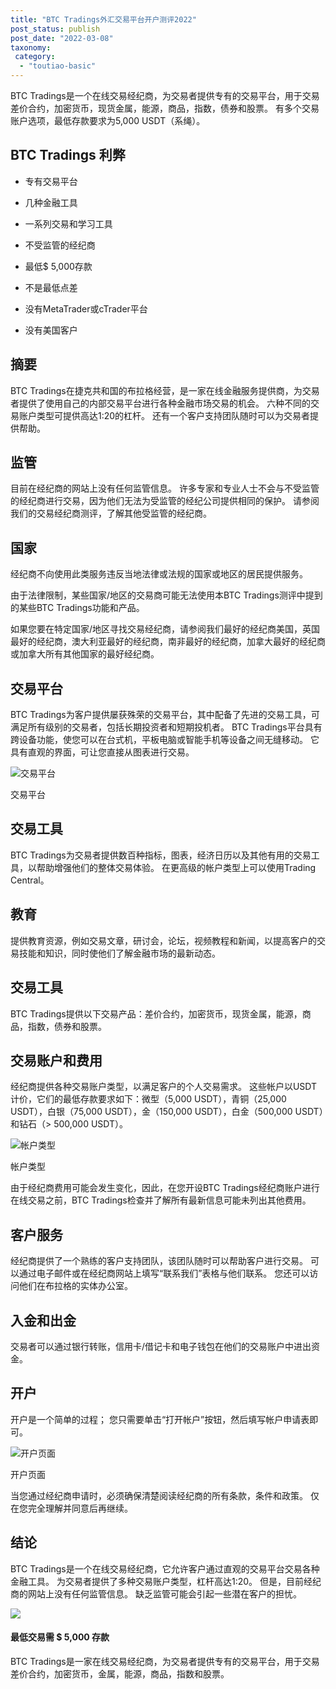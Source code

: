 ```yaml
---
title: "BTC Tradings外汇交易平台开户测评2022"
post_status: publish
post_date: "2022-03-08"
taxonomy:
 category: 
  - "toutiao-basic"
---
```


BTC Tradings是一个在线交易经纪商，为交易者提供专有的交易平台，用于交易差价合约，加密货币，现货金属，能源，商品，指数，债券和股票。 有多个交易账户选项，最低存款要求为5,000 USDT（系绳）。

## BTC Tradings 利弊

- 专有交易平台
    
- 几种金融工具
    
- 一系列交易和学习工具
    
- 不受监管的经纪商
    
- 最低$ 5,000存款
    
- 不是最低点差
    
- 没有MetaTrader或cTrader平台
    
- 没有美国客户
    

## 摘要

BTC Tradings在捷克共和国的布拉格经营，是一家在线金融服务提供商，为交易者提供了使用自己的内部交易平台进行各种金融市场交易的机会。 六种不同的交易账户类型可提供高达1:20的杠杆。 还有一个客户支持团队随时可以为交易者提供帮助。

## 监管

目前在经纪商的网站上没有任何监管信息。 许多专家和专业人士不会与不受监管的经纪商进行交易，因为他们无法为受监管的经纪公司提供相同的保护。 请参阅我们的交易经纪商测评，了解其他受监管的经纪商。

## 国家

经纪商不向使用此类服务​​违反当地法律或法规的国家或地区的居民提供服务。

由于法律限制，某些国家/地区的交易商可能无法使用本BTC Tradings测评中提到的某些BTC Tradings功能和产品。

如果您要在特定国家/地区寻找交易经纪商，请参阅我们最好的经纪商美国，英国最好的经纪商，澳大利亚最好的经纪商，南非最好的经纪商，加拿大最好的经纪商或加拿大所有其他国家的最好经纪商。

## 交易平台

BTC Tradings为客户提供屡获殊荣的交易平台，其中配备了先进的交易工具，可满足所有级别的交易者，包括长期投资者和短期投机者。 BTC Tradings平台具有跨设备功能，使您可以在台式机，平板电脑或智能手机等设备之间无缝移动。 它具有直观的界面，可让您直接从图表进行交易。

![交易平台](https://cdn.fendou.la/funstoutiao/2020/12/BTC-Tradings-Review-Trading-Platform.jpg "交易平台")

交易平台

## 交易工具

BTC Tradings为交易者提供数百种指标，图表，经济日历以及其他有用的交易工具，以帮助增强他们的整体交易体验。 在更高级的帐户类型上可以使用Trading Central。

## 教育

提供教育资源，例如交易文章，研讨会，论坛，视频教程和新闻，以提高客户的交易技能和知识，同时使他们了解金融市场的最新动态。

## 交易工具

BTC Tradings提供以下交易产品：差价合约，加密货币，现货金属，能源，商品，指数，债券和股票。

## 交易账户和费用

经纪商提供各种交易账户类型，以满足客户的个人交易需求。 这些帐户以USDT计价，它们的最低存款要求如下：微型（5,000 USDT），青铜（25,000 USDT），白银（75,000 USDT），金（150,000 USDT），白金（500,000 USDT）和钻石（> 500,000 USDT）。

![帐户类型](https://cdn.fendou.la/funstoutiao/2020/12/BTC-Tradings-Review-Account-Types-1024x384.jpg "帐户类型")

帐户类型

由于经纪商费用可能会发生变化，因此，在您开设BTC Tradings经纪商账户进行在线交易之前，BTC Tradings检查并了解所有最新信息可能未列出其他费用。

## 客户服务

经纪商提供了一个熟练的客户支持团队，该团队随时可以帮助客户进行交易。 可以通过电子邮件或在经纪商网站上填写“联系我们”表格与他们联系。 您还可以访问他们在布拉格的实体办公室。

## 入金和出金

交易者可以通过银行转账，信用卡/借记卡和电子钱包在他们的交易账户中进出资金。

## 开户

开户是一个简单的过程； 您只需要单击“打开帐户”按钮，然后填写帐户申请表即可。

![开户页面](https://cdn.fendou.la/funstoutiao/2020/12/BTC-Tradings-Review-Account-Opening-Page.jpg "开户页面")

开户页面

当您通过经纪商申请时，必须确保清楚阅读经纪商的所有条款，条件和政策。 仅在您完全理解并同意后再继续。

## 结论

BTC Tradings是一个在线交易经纪商，它允许客户通过直观的交易平台交易各种金融工具。 为交易者提供了多种交易账户类型，杠杆高达1:20。 但是，目前经纪商的网站上没有任何监管信息。 缺乏监管可能会引起一些潜在客户的担忧。

![](https://cdn.fendou.la/funstoutiao/2020/12/BTC-Tradings-Logo.png)

#### 最低交易需 **$ 5,000** 存款

BTC Tradings是一家在线交易经纪商，为交易者提供专有的交易平台，用于交易差价合约，加密货币，金属，能源，商品，指数和股票。
